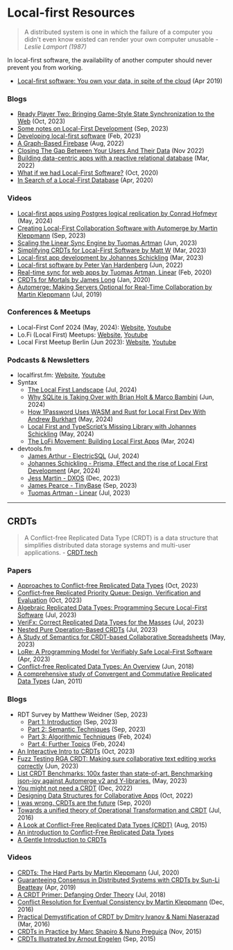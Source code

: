 # Local-first Resources

> A distributed system is one in which the failure of a computer you didn't even know existed can render your own computer unusable - <cite>Leslie Lamport (1987)</cite>

In local-first software, the availability of another computer should never prevent you from working.
- [Local-first software: You own your data, in spite of the cloud](https://www.inkandswitch.com/local-first/) (Apr 2019)


### Blogs
- [Ready Player Two: Bringing Game-Style State Synchronization to the Web](https://rocicorp.dev/blog/ready-player-two) (Oct, 2023)
- [Some notes on Local-First Development](https://bricolage.io/some-notes-on-local-first-development/) (Sep, 2023)
- [Developing local-first software](https://electric-sql.com/blog/2023/02/09/developing-local-first-software) (Feb, 2023)
- [A Graph-Based Firebase](https://stopa.io/post/296) (Aug, 2022)
- [Closing The Gap Between Your Users And Their Data](https://tripleodeon.com/2022/11/closing-the-gap-between-your-users-and-their-data) (Nov 2022)
- [Building data-centric apps with a reactive relational database](https://riffle.systems/essays/prelude/) (Mar, 2022)
- [What if we had Local-First Software?](https://adlrocha.substack.com/p/adlrocha-what-if-we-had-local-first) (Oct, 2020)
- [In Search of a Local-First Database](https://jaredforsyth.com/posts/in-search-of-a-local-first-database/) (Apr, 2020)


### Videos
- [Local-first apps using Postgres logical replication by Conrad Hofmeyr](https://www.youtube.com/watch?v=mPrM6lnd5wU) (May, 2024)
- [Creating Local-First Collaboration Software with Automerge by Martin Kleppmann](https://www.youtube.com/watch?v=esMjP-7jlRE) (Sep, 2023)
- [Scaling the Linear Sync Engine by Tuomas Artman](https://www.youtube.com/watch?v=Wo2m3jaJixU) (Jun, 2023)
- [Simplifying CRDTs for Local-First Software by Matt W](https://www.youtube.com/watch?v=AuQ02JopFso) (Mar, 2023)
- [Local-first app development by Johannes Schickling](https://www.youtube.com/watch?v=qHSI5rxTp_Q) (Mar, 2023)
- [Local-first software by Peter Van Hardenberg](https://www.youtube.com/watch?v=KrPsyr8Ig6M) (Jun, 2022)
- [Real-time sync for web apps by Tuomas Artman, Linear](https://www.youtube.com/watch?v=WxK11RsLqp4&t=2175s) (Feb, 2020)
- [CRDTs for Mortals by James Long](https://www.youtube.com/watch?v=DEcwa68f-jY) (Jan, 2020)
- [Automerge: Making Servers Optional for Real-Time Collaboration by Martin Kleppmann](https://www.youtube.com/watch?v=GXJ0D2tfZCM) (Jul, 2019)



### Conferences & Meetups
- Local-First Conf 2024 (May, 2024): [Website](https://www.localfirstconf.com/), [Youtube](https://www.youtube.com/playlist?list=PL4isNRKAwz2O9FxP97_EbOivIWWwSWt5j)
- Lo.<area>Fi (Local First) Meetups: [Website](https://localfirstweb.dev/), [Youtube](https://www.youtube.com/playlist?list=PLTbD2QA-VMnXFsLbuPGz1H-Najv9MD2-H)
- Local First Meetup Berlin (Jun 2023): [Website](https://lu.ma/6mux94ll), [Youtube](https://www.youtube.com/playlist?list=PL_GI888OSVWkE_1hvZ6-yx851yDq7PfOH)

### Podcasts & Newsletters
- localfirst.<area>fm: [Website](https://www.localfirst.fm/), [Youtube](https://www.youtube.com/@localfirstfm)
- Syntax
    - [The Local First Landscape](https://syntax.fm/show/793/the-local-first-landscape) (Jul, 2024)
    - [Why SQLite is Taking Over with Brian Holt & Marco Bambini](https://syntax.fm/show/779/why-sqlite-is-taking-over-with-brian-holt-and-marco-bambini) (Jun, 2024)
    - [How 1Password Uses WASM and Rust for Local First Dev With Andrew Burkhart](https://syntax.fm/show/776/how-1password-uses-wasm-and-rust-for-local-first-dev-with-andrew-burkhart) (May, 2024)
    - [Local First and TypeScript’s Missing Library with Johannes Schickling](https://syntax.fm/show/767/local-first-and-typescript-s-missing-library-with-johannes-schickling) (May, 2024)
    - [The LoFi Movement: Building Local First Apps](https://syntax.fm/show/739/the-lofi-movement-building-local-first-apps) (Mar, 2024)
- devtools.<area>fm
    - [James Arthur - ElectricSQL](https://www.devtools.fm/episode/105) (Jul, 2024)
    - [Johannes Schickling - Prisma, Effect and the rise of Local First Development](https://www.devtools.fm/episode/95) (Apr, 2024)
    - [Jess Martin - DXOS](https://www.devtools.fm/episode/78) (Dec, 2023)
    - [James Pearce - TinyBase](https://www.devtools.fm/episode/67) (Sep, 2023)
    - [Tuomas Artman - Linear](https://www.devtools.fm/episode/61) (Jul, 2023)

---
## CRDTs
> A Conflict-free Replicated Data Type (CRDT) is a data structure that simplifies distributed data storage systems and multi-user applications. - [CRDT.tech](https://crdt.tech/)

### Papers
- [Approaches to Conflict-free Replicated Data Types](https://arxiv.org/abs/2310.18220) (Oct, 2023)
- [Conflict-free Replicated Priority Queue: Design, Verification and Evaluation](https://dl.acm.org/doi/10.1145/3609437.3609452) (Oct, 2023)
- [Algebraic Replicated Data Types: Programming Secure Local-First Software](https://drops.dagstuhl.de/entities/document/10.4230/LIPIcs.ECOOP.2023.14) (Jul, 2023)
- [VeriFx: Correct Replicated Data Types for the Masses](https://drops.dagstuhl.de/entities/document/10.4230/LIPIcs.ECOOP.2023.9) (Jul, 2023)
- [Nested Pure Operation-Based CRDTs](https://drops.dagstuhl.de/entities/document/10.4230/LIPIcs.ECOOP.2023.2) (Jul, 2023)
- [A Study of Semantics for CRDT-based Collaborative Spreadsheets](https://dl.acm.org/doi/10.1145/3578358.3591324) (May, 2023)
- [LoRe: A Programming Model for Verifiably Safe Local-First Software](https://arxiv.org/abs/2304.07133) (Apr, 2023)
- [Conflict-free Replicated Data Types: An Overview](https://arxiv.org/abs/1806.10254) (Jun, 2018)
- [A comprehensive study of Convergent and Commutative Replicated Data Types](https://inria.hal.science/inria-00555588/) (Jan, 2011)


### Blogs
- RDT Survey by Matthew Weidner (Sep, 2023)
    - [Part 1: Introduction](https://mattweidner.com/2023/09/26/crdt-survey-1.html) (Sep, 2023)
    - [Part 2: Semantic Techniques](https://mattweidner.com/2023/09/26/crdt-survey-2.html) (Sep, 2023)
    - [Part 3: Algorithmic Techniques](https://mattweidner.com/2023/09/26/crdt-survey-3.html) (Feb, 2024)
    - [Part 4: Further Topics](https://mattweidner.com/2023/09/26/crdt-survey-4.html) (Feb, 2024)
- [An Interactive Intro to CRDTs](https://jakelazaroff.com/words/an-interactive-intro-to-crdts/) (Oct, 2023)
- [Fuzz Testing RGA CRDT: Making sure collaborative text editing works correctly](https://jsonjoy.com/blog/fuzz-testing-rga-crdt) (Jun, 2023)
- [List CRDT Benchmarks: 100x faster than state-of-art. Benchmarking json-joy against Automerge v2 and Y-libraries.](https://jsonjoy.com/blog/list-crdt-benchmarks) (May, 2023)
- [You might not need a CRDT](https://driftingin.space/posts/you-might-not-need-a-crdt) (Dec, 2022)
- [Designing Data Structures for Collaborative Apps](https://mattweidner.com/2022/02/10/collaborative-data-design.html) (Oct, 2022)
- [I was wrong. CRDTs are the future](https://josephg.com/blog/crdts-are-the-future/) (Sep, 2020)
- [Towards a unified theory of Operational Transformation and CRDT](https://medium.com/@raphlinus/towards-a-unified-theory-of-operational-transformation-and-crdt-70485876f72f) (Jul, 2016)
- [A Look at Conflict-Free Replicated Data Types (CRDT)](https://medium.com/@istanbul_techie/a-look-at-conflict-free-replicated-data-types-crdt-221a5f629e7e) (Aug, 2015)
- [An introduction to Conflict-Free Replicated Data Types](https://lars.hupel.info/topics/crdt/01-intro/)
- [A Gentle Introduction to CRDTs](https://vlcn.io/blog/intro-to-crdts)


### Videos
- [CRDTs: The Hard Parts by Martin Kleppmann](https://www.youtube.com/watch?v=x7drE24geUw) (Jul, 2020)
- [Guaranteeing Consensus in Distributed Systems with CRDTs by Sun-Li Beatteay](https://www.youtube.com/watch?v=1Bs3Fj9rvks) (Apr, 2019)
- [A CRDT Primer: Defanging Order Theory](https://www.youtube.com/watch?v=OOlnp2bZVRs) (Jul, 2018)
- [Conflict Resolution for Eventual Consistency by Martin Kleppmann](https://www.youtube.com/watch?v=yCcWpzY8dIA) (Dec, 2016)
- [Practical Demystification of CRDT by Dmitry Ivanov & Nami Naserazad](https://www.youtube.com/watch?v=PQzNW8uQ_Y4) (Mar, 2016)
- [CRDTs in Practice by Marc Shapiro & Nuno Preguiça](https://www.youtube.com/watch?v=xxjHC3yLDqw) (Nov, 2015)
- [CRDTs Illustrated by Arnout Engelen](https://www.youtube.com/watch?v=9xFfOhasiOE) (Sep, 2015)


